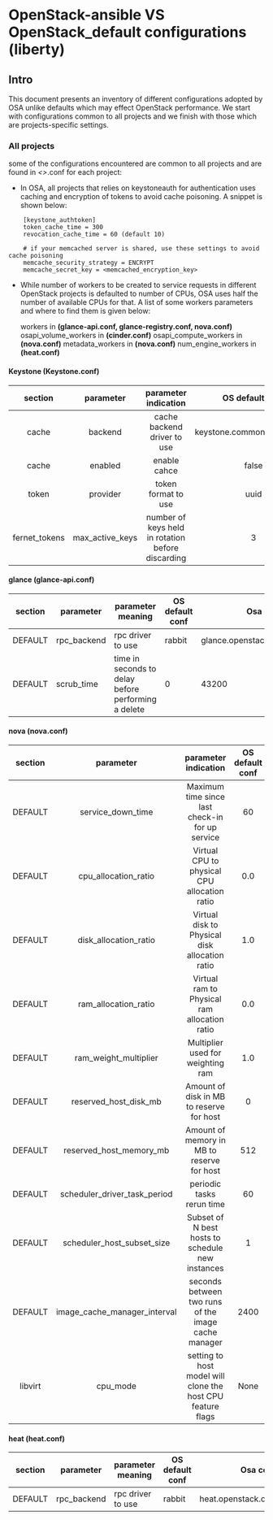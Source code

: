 OpenStack-ansible VS OpenStack_default configurations (liberty)
=============================

Intro
------

This document presents an inventory of different configurations adopted by OSA unlike defaults which may effect OpenStack performance. We start with configurations common to all projects and we finish with those which are projects-specific settings.

### All projects

some of the configurations encountered are common to all projects and are found in *<<project>>*.conf for each project:

* In OSA, all projects that relies on keystoneauth for authentication uses caching and encryption of tokens to avoid cache poisoning.
A snippet is shown below:
```
    [keystone_authtoken]
    token_cache_time = 300
    revocation_cache_time = 60 (default 10)

    # if your memcached server is shared, use these settings to avoid cache poisoning
    memcache_security_strategy = ENCRYPT
    memcache_secret_key = <memcached_encryption_key>
```

* While number of workers to be created to service requests in different OpenStack projects is defaulted to number of CPUs, OSA uses half the number of available CPUs for that. A list of some workers parameters and where to find them is given below:

    workers in **(glance-api.conf, glance-registry.conf, nova.conf)**
    osapi_volume_workers in **(cinder.conf)**
    osapi_compute_workers in **(nova.conf)**
    metadata_workers in **(nova.conf)**
    num_engine_workers in **(heat.conf)**



#### Keystone (Keystone.conf)

|    section    |    parameter    |                parameter indication               |       OS default conf      |    Osa configurations   |
|:-------------:|:---------------:|:-------------------------------------------------:|:--------------------------:|:-----------------------:|
|     cache     |     backend     |            cache backend driver to use            | keystone.common.cache.noop | dogpile.cache.memcached |
|     cache     |     enabled     |                    enable cahce                   |            false           |           true          |
|     token     |     provider    |                token format to use                |            uuid            |          fernet         |
| fernet_tokens | max_active_keys | number of keys held in rotation before discarding |              3             |            7            |

#### glance (glance-api.conf)

| section | parameter     | parameter meaning                                    | OS default conf | Osa configurations                     |
|---------|---------------|------------------------------------------------------|-----------------|----------------------------------------|
| DEFAULT | rpc_backend   | rpc driver to use                                    | rabbit          | glance.openstack.common.rpc.impl_kombu |
| DEFAULT | scrub_time    | time in seconds  to delay before performing a delete | 0               | 43200                                  |


#### nova (nova.conf)

| section |           parameter          |                     parameter indication                    | OS default conf | Osa configurations |
|:-------:|:----------------------------:|:-----------------------------------------------------------:|:---------------:|:------------------:|
| DEFAULT |       service_down_time      |       Maximum time since last check-in for up service       |        60       |         120        |
| DEFAULT |     cpu_allocation_ratio     |         Virtual CPU to physical CPU allocation ratio        |       0.0       |         2.0        |
| DEFAULT |     disk_allocation_ratio    |        Virtual disk to Physical disk allocation ratio       |       1.0       |         1.0        |
| DEFAULT |     ram_allocation_ratio     |         Virtual ram to Physical ram allocation ratio        |       0.0       |         1.0        |
| DEFAULT |     ram_weight_multiplier    |              Multiplier used for weighting ram              |       1.0       |         5.0        |
| DEFAULT |     reserved_host_disk_mb    |           Amount of disk in MB to reserve for host          |        0        |        2048        |
| DEFAULT |    reserved_host_memory_mb   |          Amount of memory in MB to reserve for host         |       512       |        2048        |
| DEFAULT | scheduler_driver_task_period |                  periodic tasks rerun time                  |        60       |         60         |
| DEFAULT |  scheduler_host_subset_size  |       Subset of N best hosts to schedule new instances      |        1        |         10         |
| DEFAULT | image_cache_manager_interval |     seconds between two runs of the image cache manager     |       2400      |  0 (default rate)  |
| libvirt |           cpu_mode           | setting to host model will clone the host CPU feature flags |       None      |     host-model     |

#### heat (heat.conf)

| section | parameter     | parameter meaning                                    | OS default conf | Osa configurations                   |
|---------|---------------|------------------------------------------------------|-----------------|--------------------------------------|
| DEFAULT | rpc_backend   | rpc driver to use                                    | rabbit          | heat.openstack.common.rpc.impl_kombu |

